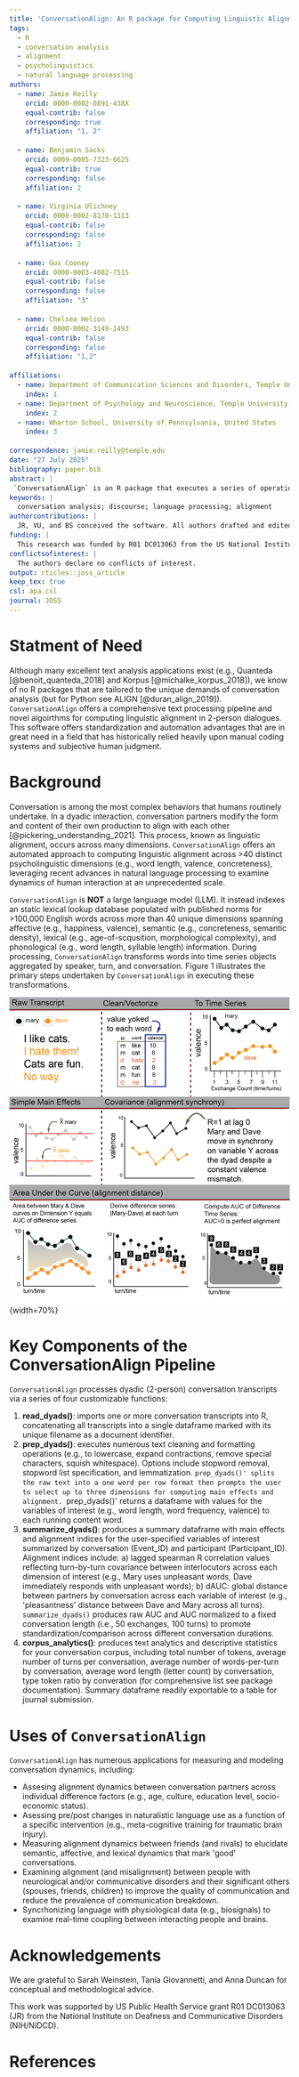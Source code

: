 ```yaml
---
title: 'ConversationAlign: An R package for Computing Linguistic Alignment and Corpus Analytics in Dyadic Conversation Transcripts'
tags:
  - R
  - conversation analysis
  - alignment
  - psycholinguistics
  - natural language processing
authors:
  - name: Jamie Reilly
    orcid: 0000-0002-0891-438X
    equal-contrib: false
    corresponding: true
    affiliation: "1, 2"
    
  - name: Benjamin Sacks
    orcid: 0009-0005-7323-6625 
    equal-contrib: true
    corresponding: false
    affiliation: 2
    
  - name: Virginia Ulichney
    orcid: 0000-0002-8170-1313
    equal-contrib: false
    corresponding: false
    affiliation: 2
    
  - name: Gus Cooney
    orcid: 0000-0003-4082-7515 
    equal-contrib: false
    corresponding: false
    affiliation: "3"
    
  - name: Chelsea Helion
    orcid: 0000-0002-3149-1493
    equal-contrib: false
    corresponding: false
    affiliation: "1,2"
    
affiliations:
  - name: Department of Communication Sciences and Disorders, Temple University, United States
    index: 1
  - name: Department of Psychology and Neuroscience, Temple University, United States
    index: 2
  - name: Wharton School, University of Pennsylvania, United States
    index: 3

correspondence: jamie.reilly@temple.edu
date: "27 July 2025"
bibliography: paper.bib
abstract: |
 `ConversationAlign` is an R package that executes a series of operations upon one or more conversation transcripts (i.e., two-person dialogues). Transcripts nominally contain at least two variables (speaker identity and text). In addition to these essential fields, `ConversationAlign` will retain all other meta-data such as timestamps, demographics, and grouping variables.  `ConversationAlign` imports raw transcripts into R, appends unique document identifiers, and concatenates all conversations into a single dataframe. `ConversationAlign` generates corpus analytics characterizing the conversation transcript(s) of interest. Users guide a number of text cleaning operations such as stopword removal and lemmatization. The package ultimately vectorizes the original text into a one-word-per-row format. `ConversationAlign` yokes published norms to each content word spanning more than 40 lexical, affective, and semantic dimensions (e.g. word length, morphological complexity, arousal, valence). `ConversationAlign` outputs summary data for each conversation including main effects and indices of local and global alignment for each specified dimension of interest.   
keywords: |
  conversation analysis; discourse; language processing; alignment
authorcontributions: |
  JR, VU, and BS conceived the software. All authors drafted and edited the paper.
funding: |
  This research was funded by R01 DC013063 from the US National Institute on Deafness and Other Communicative Disorders (NIH/NIDCD).
conflictsofinterest: |
  The authors declare no conflicts of interest.
output: rticles::joss_article 
keep_tex: true
csl: apa.csl
journal: JOSS
---
```


# Statment of Need
Although many excellent text analysis applications exist (e.g., Quanteda [@benoit_quanteda_2018] and Korpus [@michalke_korpus_2018]), we know of no R packages that are tailored to the unique demands of conversation analysis (but for Python see ALIGN [@duran_align_2019]). `ConversationAlign` offers a comprehensive text processing pipeline and novel algoirthms for computing linguistic alignment in 2-person dialogues. This software offers standardization and automation advantages that are in great need in a field that has historically relied heavily upon manual coding systems and subjective human judgment.

# Background
Conversation is among the most complex behaviors that humans routinely undertake. In a dyadic interaction, conversation partners modify the form and content of their own production to align with each other [@pickering_understanding_2021]. This process, known as linguistic alignment, occurs across many dimensions. `ConversationAlign` offers an automated approach to computing linguistic alignment across >40 distinct psycholinguistic dimensions (e.g., word length, valence, concreteness), leveraging recent advances in natural language processing to examine dynamics of human interaction at an unprecedented scale.  

`ConversationAlign` is **NOT** a large language model (LLM). It instead indexes an static lexical lookup database populated with published norms for >100,000 English words across more than 40 unique dimensions spanning affective (e.g., happiness, valence), semantic (e.g., concreteness, semantic density), lexical (e.g., age-of-scqusition, morphological complexity), and phonological (e.g., word length, syllable length) information. During processing, `ConversationAlign` transforms words into time series objects aggregated by speaker, turn, and conversation. Figure 1 illustrates the primary steps undertaken by `ConversationAlign` in executing these transformations. <br>

![Overview of ConversationAlign Pipeline\label{fig:demo}](overview.png){width=70%}


# Key Components of the ConversationAlign Pipeline
`ConversationAlign` processes dyadic (2-person) conversation transcripts via a series of four customizable functions: <br>

1. **read_dyads()**:  imports one or more conversation transcripts into R, concatenating all transcripts into a single dataframe marked with its unique filename as a document identifier. <br>
2. **prep_dyads()**:  executes numerous text cleaning and formatting operations (e.g., to lowercase, expand contractions, remove special characters, squish whitespace). Options include stopword removal, stopword list specification, and lemmatization. `prep_dyads()' splits the raw text into a one word per row format then prompts the user to select up to three dimensions for computing main effects and alignment. `prep_dyads()' returns a dataframe with values for the variables of interest (e.g., word length, word frequency, valence) to each running content word. <br>
3. **summarize_dyads()**:  produces a summary dataframe with main effects and alignment indices for the user-specified variables of interest summarized by conversation (Event_ID) and participant (Participant_ID). Alignment indices include: a) lagged spearman R correlation values reflecting turn-by-turn covariance between interlocutors across each dimension of interest (e.g., Mary uses unpleasant words, Dave immediately responds with unpleasant words); b) dAUC: global distance between partners by conversation across each variable of interest (e.g., 'pleasantness' distance between Dave and Mary across all turns). `summarize_dyads()` produces raw AUC and AUC normalized to a fixed conversation length (i.e., 50 exchanges, 100 turns) to promote standardization/comparison across different conversation durations. <br>
4. **corpus_analytics()**: produces text analytics and descriptive statistics for your conversation corpus, including  total number of tokens, average number of turns per conversation, average number of words-per-turn by conversation, average word length (letter count) by conversation, type token ratio by converation (for comprehensive list see package documentation). Summary dataframe readily exportable to a table for journal submission. <br>


# Uses of `ConversationAlign`
`ConversationAlign` has numerous applications for measuring and modeling conversation dynamics, including: <br>
- Assesing alignment dynamics between conversation partners across individual difference factors (e.g., age, culture, education level, socio-economic status). <br>
- Asessing pre/post changes in naturalistic language use as a function of a specific intervention (e.g., meta-cognitive training for traumatic brain injury). <br>
- Measuring alignment dynamics between friends (and rivals) to elucidate semantic, affective, and lexical dynamics that mark 'good' conversations. <br>
- Examining alignment (and misalignment) between people with neurological and/or communicative disorders and their significant others (spouses, friends, children) to improve the quality of communication and reduce the prevalence of communication breakdown. <br>
- Syncrhonizing language with physiological data (e.g., biosignals) to examine real-time coupling between  interacting people and brains. <br>

# Acknowledgements
We are grateful to Sarah Weinstein, Tania Giovannetti, and Anna Duncan for conceptual and methodological advice. <br>

This work was supported by US Public Health Service grant R01 DC013063 (JR) from the National Institute on Deafness and Communicative Disorders (NIH/NIDCD).

# References

